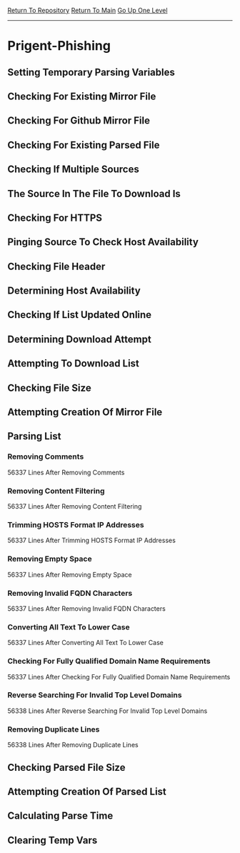 [Return To Repository](https://github.com/deathbybandaid/piholeparser/)
[Return To Main](https://github.com/deathbybandaid/piholeparser/blob/master/RecentRunLogs/Mainlog.md)
[Go Up One Level](https://github.com/deathbybandaid/piholeparser/blob/master/RecentRunLogs/TopLevelScripts/30-Processing-External-Blacklists.md)
____________________________________
# Prigent-Phishing
## Setting Temporary Parsing Variables
## Checking For Existing Mirror File
## Checking For Github Mirror File
## Checking For Existing Parsed File
## Checking If Multiple Sources
## The Source In The File To Download Is
## Checking For HTTPS
## Pinging Source To Check Host Availability
## Checking File Header
## Determining Host Availability
## Checking If List Updated Online
## Determining Download Attempt
## Attempting To Download List
## Checking File Size
## Attempting Creation Of Mirror File
## Parsing List
### Removing Comments
56337 Lines After Removing Comments
### Removing Content Filtering
56337 Lines After Removing Content Filtering
### Trimming HOSTS Format IP Addresses
56337 Lines After Trimming HOSTS Format IP Addresses
### Removing Empty Space
56337 Lines After Removing Empty Space
### Removing Invalid FQDN Characters
56337 Lines After Removing Invalid FQDN Characters
### Converting All Text To Lower Case
56337 Lines After Converting All Text To Lower Case
### Checking For Fully Qualified Domain Name Requirements
56337 Lines After Checking For Fully Qualified Domain Name Requirements
### Reverse Searching For Invalid Top Level Domains
56338 Lines After Reverse Searching For Invalid Top Level Domains
### Removing Duplicate Lines
56338 Lines After Removing Duplicate Lines
## Checking Parsed File Size
## Attempting Creation Of Parsed List
## Calculating Parse Time
## Clearing Temp Vars
